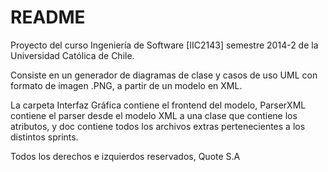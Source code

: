 # README #
Proyecto del curso Ingeniería de Software [IIC2143] semestre 2014-2 de la Universidad Católica de Chile.

Consiste en un generador de diagramas de clase y casos de uso UML con formato de imagen .PNG, a partir de un modelo en XML.

La carpeta Interfaz Gráfica contiene el frontend del modelo, ParserXML contiene el parser desde el modelo XML a una clase que contiene los atributos, y doc contiene todos los archivos extras pertenecientes a los distintos sprints.

Todos los derechos e izquierdos reservados, Quote S.A
